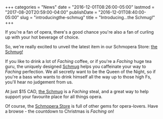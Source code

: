 +++
categories = "News"
date = "2016-12-01T08:26:00-05:00"
lastmod = "2017-08-20T20:59:00-04:00"
publishDate = "2016-12-01T08:40:00-05:00"
slug = "introducingthe-schmug"
title = "Introducing...the Schmug!"
+++

If you're a fan of opera, there's a good chance you're also a fan of curling up with your hot beverage of choice.

So, we're really excited to unveil the latest item in our Schmopera Store: [the Schmug!](https://www.facebook.com/commerce/products/1124425311006825/)

If you like to drink a lot of *Faching* coffee, or if you're a *Faching* huge tea guru, the uniquely designed [Schmug](https://www.facebook.com/commerce/products/1124425311006825/) helps you caffeinate your way to *Faching* perfection. We all secretly want to be the Queen of the Night, so if you're a bass who wants to drink himself all the way up to those high Fs, you'll hear no judgement from us.

At just $15 CAD, [the Schmug](https://www.facebook.com/commerce/products/1124425311006825/) is a *Faching* steal, and a great way to help support your favourite place for all things opera.

Of course, the [Schmopera Store](https://www.facebook.com/pg/schmopera/shop/) is full of other gems for opera-lovers. Have a browse - the countdown to Christmas is *Faching* on!


